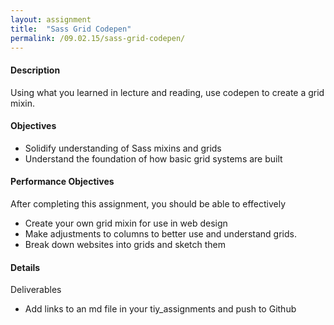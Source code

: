 ```yaml
---
layout: assignment
title:  "Sass Grid Codepen"
permalink: /09.02.15/sass-grid-codepen/
---
```

#### Description
Using what you learned in lecture and reading, use codepen to create a grid mixin.

#### Objectives
- Solidify understanding of Sass mixins and grids
- Understand the foundation of how basic grid systems are built

#### Performance Objectives
After completing this assignment, you should be able to effectively

- Create your own grid mixin for use in web design
- Make adjustments to columns to better use and understand grids.
- Break down websites into grids and sketch them

#### Details
Deliverables

- Add links to an md file in your tiy_assignments and push to Github